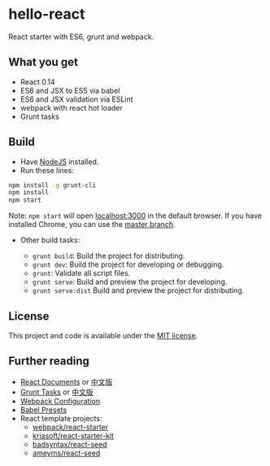 # hello-react

React starter with ES6, grunt and webpack.

## What you get

- React 0.14
- ES6 and JSX to ES5 via babel
- ES6 and JSX validation via ESLint
- webpack with react hot loader
- Grunt tasks

## Build

- Have [NodeJS](http://nodejs.org/) installed.
- Run these lines:

```bash
npm install -g grunt-cli
npm install
npm start
```

  Note: `npm start` will open [localhost:3000](http://localhost:3000) in the default browser.
  If you have installed Chrome, you can use the [master branch][master].

[master]: https://github.com/rhcad/hello-react/tree/master

- Other build tasks:

  - `grunt build`: Build the project for distributing.
  - `grunt dev`: Build the project for developing or debugging.
  - `grunt`: Validate all script files.
  - `grunt serve`: Build and preview the project for developing.
  - `grunt serve:dist`  Build and preview the project for distributing.

## License

This project and code is available under the [MIT license](LICENSE).

## Further reading

- [React Documents](http://facebook.github.io/react/docs/) or [中文版](http://reactjs.cn)
- [Grunt Tasks](http://gruntjs.com/configuring-tasks) or [中文版](http://www.gruntjs.net/configuring-tasks)
- [Webpack Configuration](http://webpack.github.io/docs/configuration.html)
- [Babel Presets](http://babeljs.io/docs/plugins)
- React template projects:
  - [webpack/react-starter](https://github.com/webpack/react-starter)
  - [kriasoft/react-starter-kit](https://github.com/kriasoft/react-starter-kit)
  - [badsyntax/react-seed](https://github.com/badsyntax/react-seed)
  - [ameyms/react-seed](https://github.com/ameyms/react-seed)
